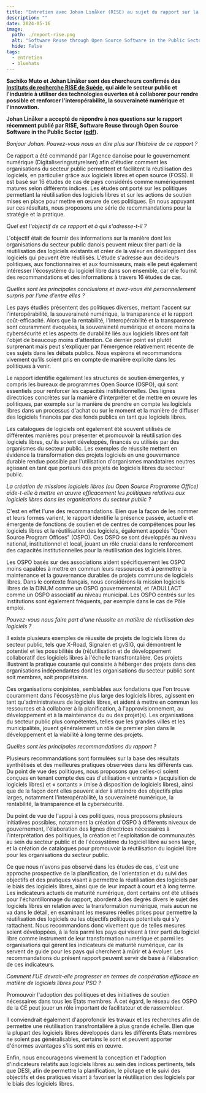 ```yaml
---
title: "Entretien avec Johan Linåker (RISE) au sujet du rapport sur la réutilisation de logiciels"
description: ""
date: 2024-05-16
image:
  path: ./report-rise.png
  alt: "Software Reuse through Open Source Software in the Public Sector (extract of the cover)"
  hide: False
tags:
  - entretien
  - bluehats
---
```


**Sachiko Muto et Johan Linåker sont des chercheurs confirmés des [Instituts de recherche RISE de Suède](https://www.ri.se), qui aide le secteur public et l'industrie à utiliser des technologies ouvertes et à collaborer pour rendre possible et renforcer l'interopérabilité, la souveraineté numérique et l'innovation.**

**Johan Linåker a accepté de répondre à nos questions sur le rapport récemment publié par RISE, Software Reuse through Open Source Software in the Public Sector ([pdf](https://www.diva-portal.org/smash/get/diva2:1848137/FULLTEXT01.pdf)).**

*Bonjour Johan. Pouvez-vous nous en dire plus sur l'histoire de ce rapport ?*

Ce rapport a été commandé par l'Agence danoise pour le gouvernement numérique (Digitaliseringsstyrelsen) afin d'étudier comment les organisations du secteur public permettent et facilitent la réutilisation des logiciels, en particulier grâce aux logiciels libres et open source (FOSS). Il est basé sur 16 études de cas de pays considérés comme numériquement matures selon différents indices. Les études ont porté sur les politiques permettant la réutilisation des logiciels libres et sur les actions de soutien mises en place pour mettre en œuvre de ces politiques. En nous appuyant sur ces résultats, nous proposons une série de recommandations pour la stratégie et la pratique.

*Quel est l'objectif de ce rapport et à qui s'adresse-t-il ?*

L'objectif était de fournir des informations sur la manière dont les organisations du secteur public danois peuvent mieux tirer parti de la réutilisation des logiciels existants et créer de la valeur en développant des logiciels qui peuvent être réutilisés. L'étude s'adresse aux décideurs politiques, aux fonctionnaires et aux fournisseurs, mais elle peut également intéresser l'écosystème du logiciel libre dans son ensemble, car elle fournit des recommandations et des informations à travers 16 études de cas.

*Quelles sont les principales conclusions et avez-vous été personnellement surpris par l'une d'entre elles ?*

Les pays étudiés présentent des politiques diverses, mettant l'accent sur l'interopérabilité, la souveraineté numérique, la transparence et le rapport coût-efficacité. Alors que la rentabilité, l'interopérabilité et la transparence sont couramment évoquées, la souveraineté numérique et encore moins la cybersécurité et les aspects de durabilité liés aux logiciels libres ont fait l'objet de beaucoup moins d'attention. Ce dernier point est plutôt surprenant mais peut s'expliquer par l'émergence relativement récente de ces sujets dans les débats publics. Nous espérons et recommandons vivement qu'ils soient pris en compte de manière explicite dans les politiques à venir. 

Le rapport identifie également les structures de soutien émergentes, y compris les bureaux de programmes Open Source (OSPO), qui sont essentiels pour renforcer les capacités institutionnelles. Des lignes directrices concrètes sur la manière d'interpréter et de mettre en œuvre les politiques, par exemple sur la manière de prendre en compte les logiciels libres dans un processus d'achat ou sur le moment et la manière de diffuser des logiciels financés par des fonds publics en tant que logiciels libres.

Les catalogues de logiciels ont également été souvent utilisés de différentes manières pour présenter et promouvoir la réutilisation des logiciels libres, qu'ils soient développés, financés ou utilisés par des organismes du secteur public. Les exemples de réussite mettent en évidence la transformation des projets logiciels en une gouvernance durable rendue possible par l'utilisation d'organismes mandataires neutres agissant en tant que porteurs des projets de logiciels libres du secteur public.

*La création de missions logiciels libres (ou Open Source Programme Office) aide-t-elle à mettre en œuvre efficacement les politiques relatives aux logiciels libres dans les organisations du secteur public ?*

C'est en effet l'une des recommandations. Bien que la façon de les nommer et leurs formes varient, le rapport identifie la présence passée, actuelle et émergente de fonctions de soutien et de centres de compétences pour les logiciels libres et la réutilisation des logiciels, également appelés "Open Source Program Offices" (OSPO). Ces OSPO se sont développés au niveau national, institutionnel et local, jouant un rôle crucial dans le renforcement des capacités institutionnelles pour la réutilisation des logiciels libres. 

Les OSPO basés sur des associations aident spécifiquement les OSPO moins capables à mettre en commun leurs ressources et à permettre la maintenance et la gouvernance durables de projets communs de logiciels libres. Dans le contexte français, nous considérons la mission logiciels libres de la DINUM comme un OSPO gouvernemental, et l'ADULLACT comme un OSPO associatif au niveau municipal. Les OSPO centrés sur les institutions sont également fréquents, par exemple dans le cas de Pôle emploi.

*Pouvez-vous nous faire part d'une réussite en matière de réutilisation des logiciels ?*

Il existe plusieurs exemples de réussite de projets de logiciels libres du secteur public, tels que X-Road, Signalen et gvSIG, qui démontrent le potentiel et les possibilités de (ré)utilisation et de développement collaboratif des logiciels libres à l'échelle transfrontalière. Ces projets illustrent la pratique courante qui consiste à héberger des projets dans des organisations indépendantes dont les organisations du secteur public sont soit membres, soit propriétaires. 

Ces organisations conjointes, semblables aux fondations que l'on trouve couramment dans l'écosystème plus large des logiciels libres, agissent en tant qu'administrateurs de logiciels libres, et aident à mettre en commun les ressources et à collaborer à la planification, à l'approvisionnement, au développement et à la maintenance du ou des projet(s). Les organisations du secteur public plus compétentes, telles que les grandes villes et les municipalités, jouent généralement un rôle de premier plan dans le développement et la viabilité à long terme des projets.

*Quelles sont les principales recommandations du rapport ?*

Plusieurs recommandations sont formulées sur la base des résultats synthétisés et des meilleures pratiques observées dans les différents cas. Du point de vue des politiques, nous proposons que celles-ci soient conçues en tenant compte des cas d'utilisation « entrants » (acquisition de logiciels libres) et « sortants » (mise à disposition de logiciels libres), ainsi que de la façon dont elles peuvent aider à atteindre des objectifs plus larges, notamment l'interopérabilité, la souveraineté numérique, la rentabilité, la transparence et la cybersécurité. 

Du point de vue de l'appui à ces politiques, nous proposons plusieurs initiatives possibles, notamment la création d'OSPO à différents niveaux de gouvernement, l'élaboration des lignes directrices nécessaires à l'interprétation des politiques, la création et l'exploitation de communautés au sein du secteur public et de l'écosystème du logiciel libre au sens large, et la création de catalogues pour promouvoir la réutilisation du logiciel libre pour les organisations du secteur public.

Ce que nous n'avons pas observé dans les études de cas, c'est une approche prospective de la planification, de l'orientation et du suivi des objectifs et des pratiques visant à permettre la réutilisation des logiciels par le biais des logiciels libres, ainsi que de leur impact à court et à long terme. Les indicateurs actuels de maturité numérique, dont certains ont été utilisés pour l'échantillonnage du rapport, abordent à des degrés divers le sujet des logiciels libres en relation avec la transformation numérique, mais aucun ne va dans le détail, en examinant les mesures réelles prises pour permettre la réutilisation des logiciels ou les objectifs politiques potentiels qui s'y rattachent. Nous recommandons donc vivement que de telles mesures soient développées, à la fois parmi les pays qui visent à tirer parti du logiciel libre comme instrument de leur transformation numérique et parmi les organisations qui gèrent les indicateurs de maturité numérique, car ils servent de guide pour les pays qui cherchent à mûrir et à évoluer. Les recommandations du présent rapport peuvent servir de base à l'élaboration de ces indicateurs.

*Comment l'UE devrait-elle progresser en termes de coopération efficace en matière de logiciels libres pour PSO ?*

Promouvoir l'adoption des politiques et des initiatives de soutien nécessaires dans tous les États membres. À cet égard, le réseau des OSPO de la CE peut jouer un rôle important de facilitateur et de rassembleur.

Il conviendrait également d'approfondir les travaux et les recherches afin de permettre une réutilisation transfrontalière à plus grande échelle. Bien que la plupart des logiciels libres développés dans les différents États membres ne soient pas généralisables, certains le sont et peuvent apporter d'énormes avantages s'ils sont mis en œuvre.

Enfin, nous encourageons vivement la conception et l'adoption d'indicateurs relatifs aux logiciels libres au sein des indices pertinents, tels que DESI, afin de permettre la planification, le pilotage et le suivi des objectifs et des pratiques visant à favoriser la réutilisation des logiciels par le biais des logiciels libres.
